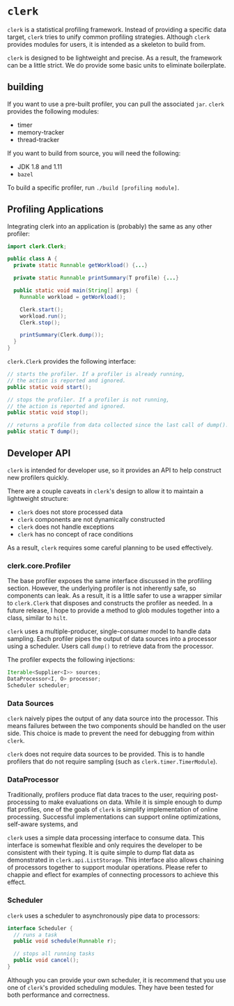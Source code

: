 # `clerk`

`clerk` is a statistical profiling framework. Instead of providing a specific data target, `clerk` tries to unify common profiling strategies. Although `clerk` provides modules for users, it is intended as a skeleton to build from.

`clerk` is designed to be lightweight and precise. As a result, the framework can be a little strict. We do provide some basic units to eliminate boilerplate.

## building

If you want to use a pre-built profiler, you can pull the associated `jar`. `clerk` provides the following modules:

 - timer
 - memory-tracker
 - thread-tracker

If you want to build from source, you will need the following:

 - JDK 1.8 and 1.11
 - `bazel`
 <!-- - `maven` or `bazel` -->

To build a specific profiler, run `./build [profiling module]`.

## Profiling Applications

Integrating clerk into an application is (probably) the same as any other profiler:

```java
import clerk.Clerk;

public class A {
  private static Runnable getWorkload() {...}

  private static Runnable printSummary(T profile) {...}

  public static void main(String[] args) {
    Runnable workload = getWorkload();

    Clerk.start();
    workload.run();
    Clerk.stop();

    printSummary(Clerk.dump());
  }
}
```

`clerk.Clerk` provides the following interface:

```java
// starts the profiler. If a profiler is already running,
// the action is reported and ignored.
public static void start();

// stops the profiler. If a profiler is not running,
// the action is reported and ignored.
public static void stop();

// returns a profile from data collected since the last call of dump().
public static T dump();
```

## Developer API

`clerk` is intended for developer use, so it provides an API to help construct new profilers quickly.

There are a couple caveats in `clerk`'s design to allow it to maintain a lightweight structure:

 - `clerk` does not store processed data
 - `clerk` components are not dynamically constructed
 - `clerk` does not handle exceptions
 - `clerk` has no concept of race conditions

As a result, `clerk` requires some careful planning to be used effectively.

### clerk.core.Profiler

The base profiler exposes the same interface discussed in the profiling section. However, the underlying profiler is not inherently safe, so components can leak. As a result, it is a little safer to use a wrapper similar to `clerk.Clerk` that disposes and constructs the profiler as needed. In a future release, I hope to provide a method to glob modules together into a class, similar to `hilt`.

`clerk` uses a multiple-producer, single-consumer model to handle data sampling. Each profiler pipes the output of data sources into a processor using a scheduler. Users call `dump()` to retrieve data from the processor.

The profiler expects the following injections:

```java
Iterable<Supplier<I>> sources;
DataProcessor<I, O> processor;
Scheduler scheduler;
```

### Data Sources

`clerk` naively pipes the output of any data source into the processor. This means failures between the two components should be handled on the user side. This choice is made to prevent the need for debugging from within `clerk`.

`clerk` does not require data sources to be provided. This is to handle profilers that do not require sampling (such as `clerk.timer.TimerModule`).

### DataProcessor

Traditionally, profilers produce flat data traces to the user, requiring post-processing to make evaluations on data. While it is simple enough to dump flat profiles, one of the goals of `clerk` is simplify implementation of online processing. Successful implementations can support online optimizations, self-aware systems, and

`clerk` uses a simple data processing interface to consume data. This interface is somewhat flexible and only requires the developer to be consistent with their typing. It is quite simple to dump flat data as demonstrated in `clerk.api.ListStorage`. This interface also allows chaining of processors together to support modular operations. Please refer to chappie and eflect for examples of connecting processors to achieve this effect.

### Scheduler

`clerk` uses a scheduler to asynchronously pipe data to processors:

```java
interface Scheduler {
  // runs a task
  public void schedule(Runnable r);

  // stops all running tasks
  public void cancel();
}
```

Although you can provide your own scheduler, it is recommend that you use one of `clerk`'s provided scheduling modules. They have been tested for both performance and correctness.
